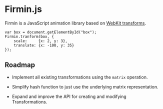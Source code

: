 Firmin.js
=========

Firmin is a JavaScript animation library based on [WebKit transforms][wkt].

    var box = document.getElementById("box");
    Firmin.tranform(box, {
        scale:     {x: 2, y: 3},
        translate: {x: -100, y: 35}
    });


Roadmap
-------

* Implement all existing transformations using the `matrix` operation.
* Simplify hash function to just use the underlying matrix representation.
* Expand and improve the API for creating and modifying Transformations.

  [wkt]: http://webkit.org/blog/130/css-transforms/
